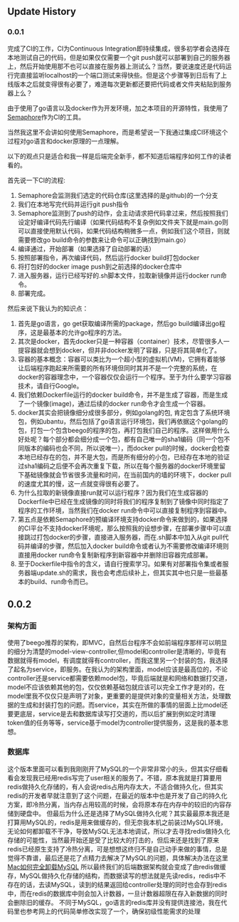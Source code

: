 ## Update History

### 0.0.1

完成了CI的工作，CI为Continuous Integration即持续集成，很多初学者会选择在本地测试自己的代码，但是如果仅仅需要一个git push就可以部署到自己的服务器上，然后开始使用那不也可以直接在服务器上测试么？当然，要说速度还是代码运行完直接监听localhost的一个端口测试来得快些。但是这个步骤等到日后有了上线版本之后就变得很有必要了，难道每次更新都还要把代码或者文件夹粘贴到服务器上么？

由于使用了go语言以及docker作为开发环境，加之本项目的开源特性，我使用了[Semaphore](https://semaphoreci.com)作为CI的工具。

当然我这里不会讲如何使用Semaphore，而是希望说一下我通过集成CI环境这个过程对go语言和docker原理的一点理解。

以下的观点只是适合和我一样是后端完全新手，都不知道后端程序如何工作的读者看的。

首先说一下CI的流程:
1. Semaphore会监测我们选定的代码仓库(这里选择的是github)的一个分支
2. 我们在本地写完代码并运行git push指令
3. Semaphore监测到了push的动作，会主动请求把代码拿过来，然后按照我们设定好编译代码先行编译（如果代码结构不复杂例如文件夹下就是main.go则可以直接使用默认代码，如果代码结构稍微多一点，例如我们这个项目，则就需要修改go build命令的参数来让命令可以正确找到main.go）
4. 编译通过，开始部署（如果选择了自动部署的话）
5. 按照部署指令，再次编译代码，然后运行docker build打包docker
6. 将打包好的docker image push到之前选择的docker仓库中
7. 进入服务器，运行已经写好的.sh脚本文件，拉取新镜像并运行docker run命令。
8. 部署完成。

然后来说下我认为的知识点：
1. 首先是go语言，go get获取编译所需的package，然后go build编译出go程序，这是最基本的允许go程序的方法。
2. 其次是docker，首先docker只是一种容器（container）技术，尽管很多人一提容器就会想到docker，但并非docker发明了容器，只是将其简单化了。
3. 容器的基本概念：容器可以类比为一个超小型的虚拟机(VM)，它拥有着能够让后端程序跑起来所需要的所有环境但同时其并不是一个完整的系统，在docker的容器理念中，一个容器仅仅会运行一个程序。至于为什么要学习容器技术，请自行Google。
4. 我们依赖Dockerfile运行的docker build命令，并不是生成了容器，而是生成了一个镜像(image)，通过后续的docker run命令才会生成一个容器。
5. docker其实会把镜像细分成很多部分，例如golang的包, 肯定包含了系统环境包，例如ubantu，然后包括了go语言运行环境包，我们再依据这个golang的包，打包一个包含beego的程序的包，再打包我们自己的程序。这样做用什么好处呢？每个部分都会细分成一个包，都有自己唯一的sha1编码（同一个包不同版本的编码也会不同，所以说唯一），而docker pull的时候，docker会检查本地已经存在的包，并不是大包，而是所有细分的小包，已经存在本地的验证过sha1编码之后便不会再次重复下载，所以在每个服务器的docker环境里留下基础镜像就会节省很多流量和时间，在当前国内的墙的环境下，docker pull的速度尤其的慢，这一点就变得很有必要了。
6. 为什么拉取的新镜像直接run就可以运行程序？因为我们在生成容器的Dockerfile中已经在生成镜像的同时将我们的程序复制到了镜像中同时指定了程序的工作环境，当然我们在docker run命令中可以直接复制程序到容器中。
7. 第五点是依赖Semaphore的预编译环境支持docker命令来做到的，如果选择的CI平台不支持docker环境呢，那么按照我的设想步骤，在部署步骤中可以直接跳过打包docker的步骤，直接进入服务器，而在.sh脚本中加入从git pull代码并编译的步骤，然后加入docker build命令或者认为不需要修改编译环境则直接用docker run命令复制新程序到新容器中并删除旧容器完成部署。
8. 至于Dockerfile中指令的含义，请自行搜索学习。如果有对部署指令集或者服务器端update.sh的需求，我也会考虑后续补上，但其实其中也只是一些最基本的build、run命令而已。

## 0.0.2
### 架构方面
使用了beego推荐的架构，即MVC，自然后台程序不会如前端程序那样可以明显的细分为清楚的model-view-controller,但model和controller是清晰的，毕竟有数据就得有model，有调度就得有controller，而我这里另一个封装的包，我选择了起名为service，即服务。在我认为的架构里面，model应该是最高位的，不论controller还是service都需要依赖model包，毕竟后端就是和网络和数据打交道，model不应该依赖其他的包，仅仅依赖基础包就应该可以完全工作才是对的，在model里我不仅仅只是声明了对象，更重要的是提供对象的变量相关方法，处理数据的生成和封装打包的问题。而service，其实在所做的事情的层面上比model还要更底层，service是去和数据库读写打交道的，而以后扩展到例如定时清理token值的任务等等，service基于model为controller提供服务，这是我的基本思想。
### 数据库
这个版本里面可以看到我刚刚开了MySQL的一个非常非常小的头，但其实仔细看看会发现我已经用redis写完了user相关的服务了。不错，原本我就是打算要用redis做持久化存储的，有人会说redis占用内存太大，不适合做持久化，但其实redis的开发者早就注意到了这个问题，在最近的版本中也是开发了自己的持久化方案，即冷热分离，当内存占用较高的时候，会将原本存在内存中的较旧的内容存储到硬盘中。
但最后为什么还是选择了MySQL做持久化呢？其实最最原本我还是打算用MySQL的，redis是用来做缓存的，但无奈我本机之前装过MySQL环境，无论如何都卸载不干净，导致MySQL无法本地调试，所以才去寻找redis做持久化存储的可能性，当然最开始还是受了比较大的打击的，但后来还是找到了原来redis已经原生支持了冷热分离，可是想想这终归不是自己动手来做的事情，总是觉得不靠谱，最后还是花了点精力去解决了MySQL的问题，具体解决办法在这里[Mac如何完全卸载MySQL](http://blog.swiftflamel.com/2017/04/17/macos%E5%BD%BB%E5%BA%95%E5%8D%B8%E8%BD%BDmysql/)
所以最终我们的后端数据架构就会变成了由redis做缓存，MySQL做持久化存储的结构，而数据读写的想法就是先读redis，redis中不存在的话，去读MySQL，读到的结果返回给controller处理的同时也会存到redis中，而在redis的数据库中则会加入计数器，一旦计数器超限在存入新数据的同时会删除旧的缓存。
不同于MySQL，go语言的redis库并没有提供连接池，我在代码里也参考网上的代码简单修改实现了一个，确保初级性能需求的处理

